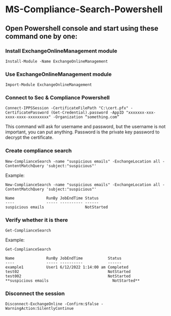 

# MS-Compliance-Search-Powershell

## Open Powershell console and start using these command one by one:

### Install ExchangeOnlineManagement module
```Install-Module -Name ExchangeOnlineManagement```

### Use ExchangeOnlineManagement module
```Import-Module ExchangeOnlineManagement```

### Connect to Sec & Compliance Powershell
```Connect-IPPSSession -CertificateFilePath "C:\cert.pfx" -CertificatePassword (Get-Credential).password -AppID "xxxxxxx-xxx-xxxx-xxxx-xxxxxxxxx" -Organization “something.com”```

This command will ask for username and password, but the username is not important, you can put anything. Password is the private key password to decrypt the certificate.

### Create compliance search
```New-ComplianceSearch -name "suspicious emails" -ExchangeLocation all -ContentMatchQuery 'subject:"suspicious"'```

Example:
```
New-ComplianceSearch -name "suspicious emails" -ExchangeLocation all -ContentMatchQuery 'subject:"suspicious"' 

Name              RunBy JobEndTime Status                                                                                                   ----              ----- ---------- ------                                                                                                   suspicious emails                  NotStarted
```

### Verify whether it is there
```Get-ComplianceSearch```

Example:
```
Get-ComplianceSearch

Name              RunBy JobEndTime           Status
----              ----- ----------           ------
example1          User1 6/12/2022 1:14:00 am Completed
test02                                       NotStarted
test002                                      NotStarted
**suspicious emails                            NotStarted**
```

### Disconnect the session
```Disconnect-ExchangeOnline -Confirm:$false -WarningAction:SilentlyContinue```

